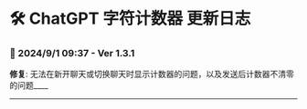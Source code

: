 # **🛠️ ChatGPT 字符计数器 更新日志**

### **📅 2024/9/1 09:37 - Ver 1.3.1**

**修复**: 无法在新开聊天或切换聊天时显示计数器的问题，以及发送后计数器不清零的问题\_\_\_\_

---
